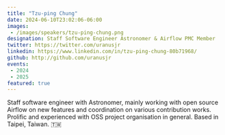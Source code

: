 ```yaml
---
title: "Tzu-ping Chung"
date: 2024-06-10T23:02:06-06:00
images: 
 - /images/speakers/tzu-ping-chung.png
designation: Staff Software Engineer Astronomer & Airflow PMC Member
twitter: https://twitter.com/uranusjr
linkedin: https://www.linkedin.com/in/tzu-ping-chung-80b71968/
github: http://github.com/uranusjr
events:
 - 2024
 - 2025
featured: true
---
```


Staff software engineer with Astronomer, mainly working with open source Airflow on new features and coordination on various contribution works. Prolific and experienced with OSS project organisation in general. Based in Taipei, Taiwan. 🇹🇼
